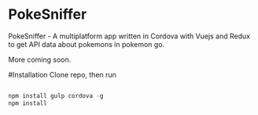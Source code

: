# PokeSniffer
PokeSniffer - A multiplatform app written in Cordova with Vuejs and Redux to get API data about pokemons in pokemon go.

More coming soon.

#Installation
Clone repo, then run
```javascript

npm install gulp cordova -g
npm install

```
